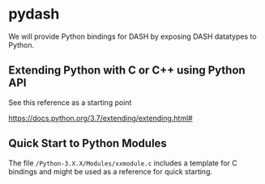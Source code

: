 # pydash

We will provide Python bindings for DASH
by exposing DASH datatypes to Python.

## Extending Python with C or C++ using Python API 

See this reference as a starting point

<https://docs.python.org/3.7/extending/extending.html#>


## Quick Start to  Python  Modules

The file `/Python-3.X.X/Modules/xxmodule.c` includes a template for C bindings and might be used as a reference for quick starting.
